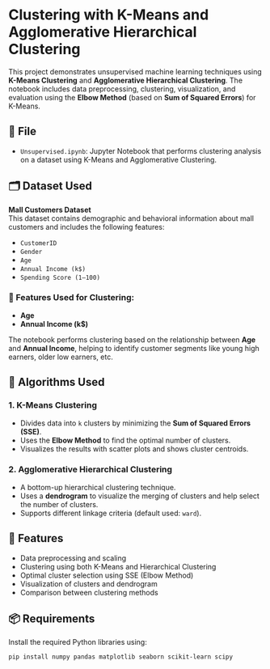 # Clustering with K-Means and Agglomerative Hierarchical Clustering

This project demonstrates unsupervised machine learning techniques using **K-Means Clustering** and **Agglomerative Hierarchical Clustering**. The notebook includes data preprocessing, clustering, visualization, and evaluation using the **Elbow Method** (based on **Sum of Squared Errors**) for K-Means.

## 📁 File

- `Unsupervised.ipynb`: Jupyter Notebook that performs clustering analysis on a dataset using K-Means and Agglomerative Clustering.

## 🗂 Dataset Used

**Mall Customers Dataset**  
This dataset contains demographic and behavioral information about mall customers and includes the following features:

- `CustomerID`
- `Gender`
- `Age`
- `Annual Income (k$)`
- `Spending Score (1–100)`

### 📌 Features Used for Clustering:
- **Age**
- **Annual Income (k$)**

The notebook performs clustering based on the relationship between **Age** and **Annual Income**, helping to identify customer segments like young high earners, older low earners, etc.

## 🧠 Algorithms Used

### 1. K-Means Clustering
- Divides data into `k` clusters by minimizing the **Sum of Squared Errors (SSE)**.
- Uses the **Elbow Method** to find the optimal number of clusters.
- Visualizes the results with scatter plots and shows cluster centroids.

### 2. Agglomerative Hierarchical Clustering
- A bottom-up hierarchical clustering technique.
- Uses a **dendrogram** to visualize the merging of clusters and help select the number of clusters.
- Supports different linkage criteria (default used: `ward`).

## 🧪 Features

- Data preprocessing and scaling
- Clustering using both K-Means and Hierarchical Clustering
- Optimal cluster selection using SSE (Elbow Method)
- Visualization of clusters and dendrogram
- Comparison between clustering methods

## 📦 Requirements

Install the required Python libraries using:

```bash
pip install numpy pandas matplotlib seaborn scikit-learn scipy
